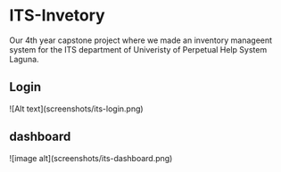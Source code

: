 # ITS-Invetory
Our 4th year capstone project where we made an inventory manageent system for the ITS department of Univeristy of Perpetual Help System Laguna. 
<h2>Login</h2>
![Alt text](screenshots/its-login.png)


<h2>dashboard</h2>
![image alt](screenshots/its-dashboard.png)


